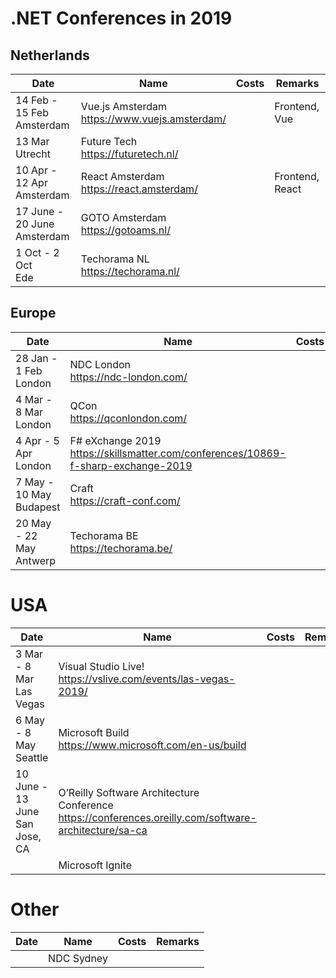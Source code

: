 # .NET Conferences in 2019

## Netherlands

|Date|Name|Costs|Remarks|
|----|----|-----|-------|
|14 Feb - 15 Feb<br />Amsterdam|Vue.js Amsterdam<br />https://www.vuejs.amsterdam/||Frontend, Vue|
|13 Mar<br />Utrecht|Future Tech<br />https://futuretech.nl/|||
|10 Apr - 12 Apr<br/>Amsterdam|React Amsterdam <br/>https://react.amsterdam/||Frontend, React|
|17 June - 20 June<br/>Amsterdam|GOTO Amsterdam<br/>https://gotoams.nl/|||
|1 Oct - 2 Oct<br/>Ede|Techorama NL<br/>https://techorama.nl/|||

## Europe

|Date|Name|Costs|Remarks|
|----|----|-----|-------|
|28 Jan - 1 Feb<br/>London|NDC London<br/>https://ndc-london.com/|||
|4 Mar - 8 Mar<br/>London|QCon<br/>https://qconlondon.com/|||
|4 Apr - 5 Apr<br/>London|F# eXchange 2019<br/>https://skillsmatter.com/conferences/10869-f-sharp-exchange-2019|||
|7 May - 10 May<br/>Budapest|Craft<br/>https://craft-conf.com/|||
|20 May - 22 May<br/>Antwerp|Techorama BE<br/>https://techorama.be/|||

# USA

|Date|Name|Costs|Remarks|
|----|----|-----|-------|
|3 Mar - 8 Mar<br/>Las Vegas|Visual Studio Live!<br />https://vslive.com/events/las-vegas-2019/|||
|6 May - 8 May<br/>Seattle|Microsoft Build<br/>https://www.microsoft.com/en-us/build|||
|10 June - 13 June<br/>San Jose, CA|O’Reilly Software Architecture Conference<br/>https://conferences.oreilly.com/software-architecture/sa-ca|||
||Microsoft Ignite|||

# Other

|Date|Name|Costs|Remarks|
|----|----|-----|-------|
||NDC Sydney|||
